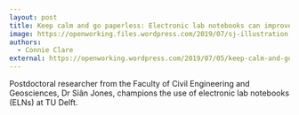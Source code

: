 ```yaml
---
layout: post
title: Keep calm and go paperless: Electronic lab notebooks can improve your research
image: https://openworking.files.wordpress.com/2019/07/sj-illustration.jpg
authors:
  - Connie Clare
external: https://openworking.wordpress.com/2019/07/05/keep-calm-and-go-paperless-electronic-lab-notebooks-can-improve-your-research/
---
```



Postdoctoral researcher from the Faculty of Civil Engineering and Geosciences, Dr Siân Jones, champions the use of electronic lab notebooks (ELNs) at TU Delft.
